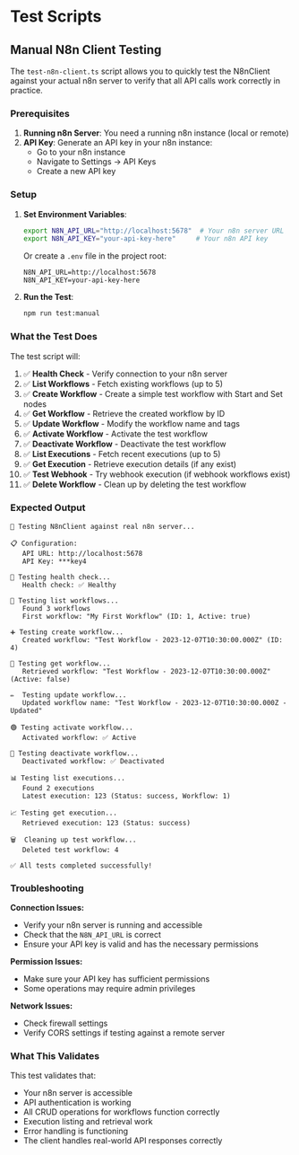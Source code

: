 # Test Scripts

## Manual N8n Client Testing

The `test-n8n-client.ts` script allows you to quickly test the N8nClient against your actual n8n server to verify that all API calls work correctly in practice.

### Prerequisites

1. **Running n8n Server**: You need a running n8n instance (local or remote)
2. **API Key**: Generate an API key in your n8n instance:
   - Go to your n8n instance
   - Navigate to Settings → API Keys
   - Create a new API key

### Setup

1. **Set Environment Variables**:
   ```bash
   export N8N_API_URL="http://localhost:5678"  # Your n8n server URL
   export N8N_API_KEY="your-api-key-here"     # Your n8n API key
   ```

   Or create a `.env` file in the project root:
   ```env
   N8N_API_URL=http://localhost:5678
   N8N_API_KEY=your-api-key-here
   ```

2. **Run the Test**:
   ```bash
   npm run test:manual
   ```

### What the Test Does

The test script will:

1. ✅ **Health Check** - Verify connection to your n8n server
2. ✅ **List Workflows** - Fetch existing workflows (up to 5)
3. ✅ **Create Workflow** - Create a simple test workflow with Start and Set nodes
4. ✅ **Get Workflow** - Retrieve the created workflow by ID
5. ✅ **Update Workflow** - Modify the workflow name and tags
6. ✅ **Activate Workflow** - Activate the test workflow
7. ✅ **Deactivate Workflow** - Deactivate the test workflow
8. ✅ **List Executions** - Fetch recent executions (up to 5)
9. ✅ **Get Execution** - Retrieve execution details (if any exist)
10. ✅ **Test Webhook** - Try webhook execution (if webhook workflows exist)
11. ✅ **Delete Workflow** - Clean up by deleting the test workflow

### Expected Output

```
🚀 Testing N8nClient against real n8n server...

📋 Configuration:
   API URL: http://localhost:5678
   API Key: ***key4

🏥 Testing health check...
   Health check: ✅ Healthy

📄 Testing list workflows...
   Found 3 workflows
   First workflow: "My First Workflow" (ID: 1, Active: true)

➕ Testing create workflow...
   Created workflow: "Test Workflow - 2023-12-07T10:30:00.000Z" (ID: 4)

📖 Testing get workflow...
   Retrieved workflow: "Test Workflow - 2023-12-07T10:30:00.000Z" (Active: false)

✏️  Testing update workflow...
   Updated workflow name: "Test Workflow - 2023-12-07T10:30:00.000Z - Updated"

🟢 Testing activate workflow...
   Activated workflow: ✅ Active

🔴 Testing deactivate workflow...
   Deactivated workflow: ✅ Deactivated

📊 Testing list executions...
   Found 2 executions
   Latest execution: 123 (Status: success, Workflow: 1)

📈 Testing get execution...
   Retrieved execution: 123 (Status: success)

🗑️  Cleaning up test workflow...
   Deleted test workflow: 4

✅ All tests completed successfully!
```

### Troubleshooting

**Connection Issues:**
- Verify your n8n server is running and accessible
- Check that the `N8N_API_URL` is correct
- Ensure your API key is valid and has the necessary permissions

**Permission Issues:**
- Make sure your API key has sufficient permissions
- Some operations may require admin privileges

**Network Issues:**
- Check firewall settings
- Verify CORS settings if testing against a remote server

### What This Validates

This test validates that:
- Your n8n server is accessible
- API authentication is working
- All CRUD operations for workflows function correctly
- Execution listing and retrieval work
- Error handling is functioning
- The client handles real-world API responses correctly